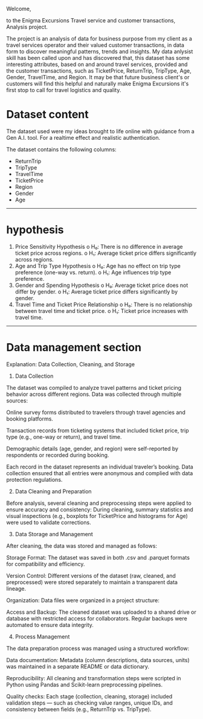 Welcome,

to the Enigma Excursions Travel service and customer transactions, Analysis project.

The project is an analysis of data for business purpose from my client as a travel services operator and their valued customer transactions, in data form to discover meaningful patterns, trends and insights. My data anlysist skill has been called upon and has discovered that, this dataset has some interesting attributes, based  on and around travel services, provided and the customer transactions, such as TicketPrice, ReturnTrip, TripType, Age, Gender, TravelTime, and Region. It may be that future business client's or customers will find this helpful and naturally make Enigma Excursions it's first stop to call for travel logistics and quality.


# **Dataset content**
The dataset used were my ideas brought to life online with guidance from a Gen A.I. tool. For a realtime effect and realistic authentication.

The dataset contains the following columns:

* ReturnTrip
* TripType
* TravelTime
* TicketPrice
* Region
* Gender
* Age

---


















# **hypothesis**

1.	Price Sensitivity Hypothesis
o	H₀: There is no difference in average ticket price across regions.
o	H₁: Average ticket price differs significantly across regions.
2.	Age and Trip Type Hypothesis
o	H₀: Age has no effect on trip type preference (one-way vs. return).
o	H₁: Age influences trip type preference.
3.	Gender and Spending Hypothesis
o	H₀: Average ticket price does not differ by gender.
o	H₁: Average ticket price differs significantly by gender.
4.	Travel Time and Ticket Price Relationship
o	H₀: There is no relationship between travel time and ticket price.
o	H₁: Ticket price increases with travel time.


---
# **Data management section**

Explanation: Data Collection, Cleaning, and Storage
1. Data Collection

The dataset was compiled to analyze travel patterns and ticket pricing behavior across different regions.
Data was collected through multiple sources:

Online survey forms distributed to travelers through travel agencies and booking platforms.

Transaction records from ticketing systems that included ticket price, trip type (e.g., one-way or return), and travel time.

Demographic details (age, gender, and region) were self-reported by respondents or recorded during booking.

Each record in the dataset represents an individual traveler’s booking. Data collection ensured that all entries were anonymous and complied with data protection regulations.

2. Data Cleaning and Preparation

Before analysis, several cleaning and preprocessing steps were applied to ensure accuracy and consistency:
During cleaning, summary statistics and visual inspections (e.g., boxplots for TicketPrice and histograms for Age) were used to validate corrections.

3. Data Storage and Management

After cleaning, the data was stored and managed as follows:

Storage Format:
The dataset was saved in both .csv and .parquet formats for compatibility and efficiency.

Version Control:
Different versions of the dataset (raw, cleaned, and preprocessed) were stored separately to maintain a transparent data lineage.

Organization:
Data files were organized in a project structure:


Access and Backup:
The cleaned dataset was uploaded to a shared drive or database with restricted access for collaborators. Regular backups were automated to ensure data integrity.

4. Process Management

The data preparation process was managed using a structured workflow:

Data documentation: Metadata (column descriptions, data sources, units) was maintained in a separate README or data dictionary.

Reproducibility: All cleaning and transformation steps were scripted in Python using Pandas and Scikit-learn preprocessing pipelines.

Quality checks: Each stage (collection, cleaning, storage) included validation steps — such as checking value ranges, unique IDs, and consistency between fields (e.g., ReturnTrip vs. TripType).
